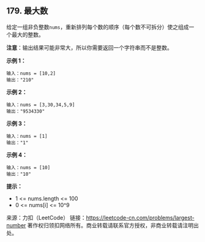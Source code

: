 ## 179. 最大数
给定一组非负整数`nums`，重新排列每个数的顺序（每个数不可拆分）使之组成一个最大的整数。<br>

**注意**：输出结果可能非常大，所以你需要返回一个字符串而不是整数。<br>

**示例 1：**
```
输入：nums = [10,2]
输出："210"
```
**示例 2：**
```
输入：nums = [3,30,34,5,9]
输出："9534330"
```
**示例 3：**
```
输入：nums = [1]
输出："1"
```
**示例 4：**
```
输入：nums = [10]
输出："10"
```
**提示：**
* 1 <= nums.length <= 100
* 0 <= nums[i] <= 10^9

来源：力扣（LeetCode）
链接：https://leetcode-cn.com/problems/largest-number
著作权归领扣网络所有。商业转载请联系官方授权，非商业转载请注明出处。